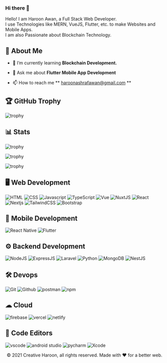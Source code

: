 ### Hi there 👋
Hello! I am Haroon Awan, a Full Stack Web Developer. \
I use Technologies like MERN, VueJS, Flutter, etc. to make Websites and Mobile Apps. \
I am also Passionate about Blockchain Technology. 

## 🚀 About Me

- 🌱 I’m currently learning **Blockchain Development.**

- 💬 Ask me about **Flutter Mobile App Development**

- 📫 How to reach me ** haroonashrafawan@gmail.com **
## 🏆 GitHub Trophy

![trophy](https://github-profile-trophy.vercel.app/?username=HaroonAwan&theme=onedark&row=1&column=6)

## 
## 📊 Stats

![trophy](https://github-readme-stats.vercel.app/api?username=HaroonAwan&theme=blue-green)

![trophy](https://github-readme-streak-stats.herokuapp.com?user=HaroonAwan&theme=vue-dark&hide_border=true&date_format=M%20j%5B%2C%20Y%5D)

![trophy](https://github-readme-stats.vercel.app/api/top-langs/?username=HaroonAwan&layout=compact&theme=cobalt&hide_border=true)

## 🖥 Web Development
![HTML](https://img.shields.io/badge/HTML5-E34F26?style=for-the-badge&logo=html5&logoColor=white)
![CSS](https://img.shields.io/badge/CSS3-1572B6?style=for-the-badge&logo=css3&logoColor=white)
![Javascript](https://img.shields.io/badge/JavaScript-323330?style=for-the-badge&logo=javascript&logoColor=F7DF1E)
![TypeScript](https://img.shields.io/badge/TypeScript-007ACC?style=for-the-badge&logo=typescript&logoColor=white)
![Vue](https://img.shields.io/badge/Vue.js-35495E?style=for-the-badge&logo=vuedotjs&logoColor=4FC08D)
![NuxtJS](https://img.shields.io/badge/nuxt.js-00C58E?style=for-the-badge&logo=nuxtdotjs&logoColor=white)
![React](https://img.shields.io/badge/React-20232A?style=for-the-badge&logo=react&logoColor=61DAFB)
![Nextjs](https://img.shields.io/badge/next.js-000000?style=for-the-badge&logo=nextdotjs&logoColor=white)
![TailwindCSS](https://img.shields.io/badge/Tailwind_CSS-38B2AC?style=for-the-badge&logo=tailwind-css&logoColor=white)
![Bootstrap](https://img.shields.io/badge/Bootstrap-563D7C?style=for-the-badge&logo=bootstrap&logoColor=white)

## 📱 Mobile Development
![React Native](https://img.shields.io/badge/React_Native-20232A?style=for-the-badge&logo=react&logoColor=61DAFB)
![Flutter](https://camo.githubusercontent.com/825b9f57796bc1020ab4e80a1263da07752deaf2e967358587141e75beada9f2/68747470733a2f2f696d672e736869656c64732e696f2f7374617469632f76313f7374796c653d666f722d7468652d6261646765266d6573736167653d466c757474657226636f6c6f723d303235363942266c6f676f3d466c7574746572266c6f676f436f6c6f723d464646464646266c6162656c3d)

## ⚙ Backend Development 
![NodeJS](https://img.shields.io/badge/Node.js-339933?style=for-the-badge&logo=nodedotjs&logoColor=white)
![ExpressJS](https://img.shields.io/badge/Express.js-000000?style=for-the-badge&logo=express&logoColor=white)
![Laravel](https://img.shields.io/badge/Laravel-FF2D20?style=for-the-badge&logo=laravel&logoColor=white)
![Python](https://img.shields.io/badge/Python-FFD43B?style=for-the-badge&logo=python&logoColor=blue)
![MongoDB](https://img.shields.io/badge/MongoDB-4EA94B?style=for-the-badge&logo=mongodb&logoColor=white)
![NestJS](https://camo.githubusercontent.com/6d02930c561b85ff42026c9e66d1a545e76161001da655387f2767f885cc4af5/68747470733a2f2f696d672e736869656c64732e696f2f7374617469632f76313f7374796c653d666f722d7468652d6261646765266d6573736167653d4e6573744a5326636f6c6f723d453032333445266c6f676f3d4e6573744a53266c6f676f436f6c6f723d464646464646266c6162656c3d)

## 🛠 Devops
![Git](https://img.shields.io/badge/GIT-E44C30?style=for-the-badge&logo=git&logoColor=white)
![Github](https://img.shields.io/badge/GitHub-100000?style=for-the-badge&logo=github&logoColor=white)
![postman](https://img.shields.io/badge/Postman-FF6C37?style=for-the-badge&logo=Postman&logoColor=white)
![npm](https://img.shields.io/badge/npm-CB3837?style=for-the-badge&logo=npm&logoColor=white)

## ☁ Cloud
![firebase](https://img.shields.io/badge/firebase-ffca28?style=for-the-badge&logo=firebase&logoColor=black)
![vercel](https://img.shields.io/badge/Vercel-000000?style=for-the-badge&logo=vercel&logoColor=white)
![netlify](https://img.shields.io/badge/Netlify-00C7B7?style=for-the-badge&logo=netlify&logoColor=white)

## 📄 Code Editors
![vscode](https://img.shields.io/badge/Visual_Studio_Code-0078D4?style=for-the-badge&logo=visual%20studio%20code&logoColor=white)
![android studio](https://img.shields.io/badge/Android_Studio-3DDC84?style=for-the-badge&logo=android-studio&logoColor=white)
![pycharm](https://img.shields.io/badge/PyCharm-000000.svg?&style=for-the-badge&logo=PyCharm&logoColor=white)
![Xcode](https://img.shields.io/badge/Xcode-007ACC?style=flat-square&logo=Xcode&logoColor=white)



<p align="center"> © 2021 Creative Haroon, all rights reserved. Made with ❤️ for a better web. </p>
